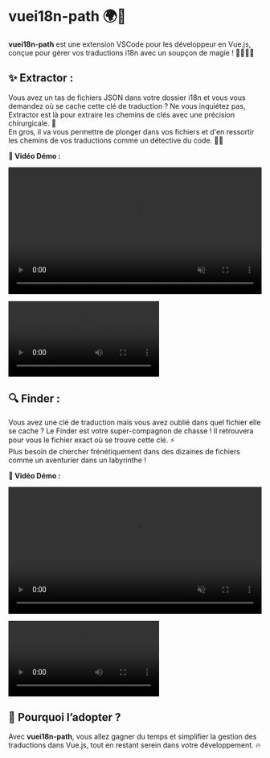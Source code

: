 # vuei18n-path 🌍🔑

**vuei18n-path** est une extension VSCode pour les développeur en Vue.js, conçue pour gérer vos traductions i18n avec un soupçon de magie ! 🦸‍♂️🦸‍♀️

## ✨ Extractor :

Vous avez un tas de fichiers JSON dans votre dossier i18n et vous vous demandez où se cache cette clé de traduction ? Ne vous inquiétez pas, Extractor est là pour extraire les chemins de clés avec une précision chirurgicale. 🎯\
En gros, il va vous permettre de plonger dans vos fichiers et d'en ressortir les chemins de vos traductions comme un détective du code. 🕵️‍♂️

**🎥 Vidéo Démo :**

<video width="100%" autoplay loop muted >
  <source src="https://github.com/podroks/vuei18n-path/raw/master/assets/extractor.mp4" type="video/mp4">
  Votre navigateur ne supporte pas la balise vidéo.
</video>

![Demo de l'Extractor](https://github.com/podroks/vuei18n-path/raw/master/assets/extractor.mp4)

## 🔍 Finder :

Vous avez une clé de traduction mais vous avez oublié dans quel fichier elle se cache ? Le Finder est votre super-compagnon de chasse ! Il retrouvera pour vous le fichier exact où se trouve cette clé. ⚡\
Plus besoin de chercher frénétiquement dans des dizaines de fichiers comme un aventurier dans un labyrinthe !

**🎥 Vidéo Démo :**

<video width="100%" autoplay loop muted >
  <source src="https://github.com/podroks/vuei18n-path/raw/master/assets/finder.mp4" type="video/mp4">
  Votre navigateur ne supporte pas la balise vidéo.
</video>

![Demo du Finder](https://github.com/podroks/vuei18n-path/raw/master/assets/finder.mp4)

## 🚀 Pourquoi l’adopter ?

Avec **vuei18n-path**, vous allez gagner du temps et simplifier la gestion des traductions dans Vue.js, tout en restant serein dans votre développement. 🔥
